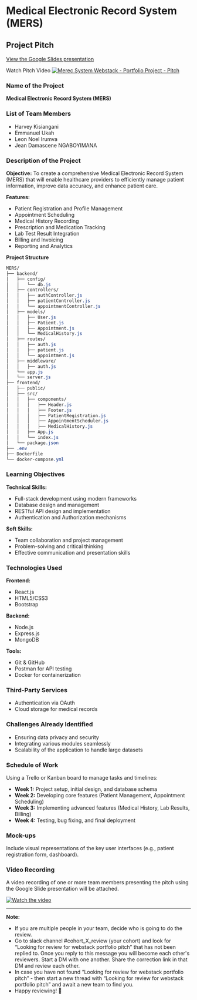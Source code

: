 # Medical Electronic Record System (MERS)

## Project Pitch

[View the Google Slides presentation](https://docs.google.com/presentation/d/1GeLxS2Vfk7s-rfQg5BZwmAa7598IFwAhgDJUZYj7aTU/edit?usp=sharing)

Watch Pitch Video [![Merec System Webstack - Portfolio Project - Pitch](https://img.youtube.com/vi/MwmCaMgZG_o/0.jpg)](https://youtu.be/MwmCaMgZG_o?si=fqDKFiTXT4xScK1e)

### Name of the Project
**Medical Electronic Record System (MERS)**

### List of Team Members
- Harvey Kisiangani
- Emmanuel Ukah
- Leon Noel Irumva
- Jean Damascene NGABOYIMANA

### Description of the Project
**Objective:** To create a comprehensive Medical Electronic Record System (MERS) that will enable healthcare providers to efficiently manage patient information, improve data accuracy, and enhance patient care.

**Features:**
- Patient Registration and Profile Management
- Appointment Scheduling
- Medical History Recording
- Prescription and Medication Tracking
- Lab Test Result Integration
- Billing and Invoicing
- Reporting and Analytics

**Project Structure**
```css
MERS/
├── backend/
│   ├── config/
│   │   └── db.js
│   ├── controllers/
│   │   ├── authController.js
│   │   ├── patientController.js
│   │   └── appointmentController.js
│   ├── models/
│   │   ├── User.js
│   │   ├── Patient.js
│   │   ├── Appointment.js
│   │   └── MedicalHistory.js
│   ├── routes/
│   │   ├── auth.js
│   │   ├── patient.js
│   │   └── appointment.js
│   ├── middleware/
│   │   ├── auth.js
│   └── app.js
│   └── server.js
├── frontend/
│   ├── public/
│   ├── src/
│   │   ├── components/
│   │   │   ├── Header.js
│   │   │   ├── Footer.js
│   │   │   ├── PatientRegistration.js
│   │   │   ├── AppointmentScheduler.js
│   │   │   ├── MedicalHistory.js
│   │   ├── App.js
│   │   └── index.js
│   └── package.json
├── .env
├── Dockerfile
└── docker-compose.yml
```

### Learning Objectives
**Technical Skills:**
- Full-stack development using modern frameworks
- Database design and management
- RESTful API design and implementation
- Authentication and Authorization mechanisms

**Soft Skills:**
- Team collaboration and project management
- Problem-solving and critical thinking
- Effective communication and presentation skills

### Technologies Used
**Frontend:**
- React.js
- HTML5/CSS3
- Bootstrap

**Backend:**
- Node.js
- Express.js
- MongoDB

**Tools:**
- Git & GitHub
- Postman for API testing
- Docker for containerization

### Third-Party Services
- Authentication via OAuth
- Cloud storage for medical records

### Challenges Already Identified
- Ensuring data privacy and security
- Integrating various modules seamlessly
- Scalability of the application to handle large datasets

### Schedule of Work
Using a Trello or Kanban board to manage tasks and timelines:
- **Week 1:** Project setup, initial design, and database schema
- **Week 2:** Developing core features (Patient Management, Appointment Scheduling)
- **Week 3:** Implementing advanced features (Medical History, Lab Results, Billing)
- **Week 4:** Testing, bug fixing, and final deployment

### Mock-ups
Include visual representations of the key user interfaces (e.g., patient registration form, dashboard).

### Video Recording
A video recording of one or more team members presenting the pitch using the Google Slide presentation will be attached.

[![Watch the video](https://img.youtube.com/vi/MwmCaMgZG_o/0.jpg)](https://youtu.be/MwmCaMgZG_o?si=fqDKFiTXT4xScK1e)

---

**Note:**

- If you are multiple people in your team, decide who is going to do the review.
- Go to slack channel #cohort_X_review (your cohort) and look for “Looking for review for webstack portfolio pitch” that has not been replied to. Once you reply to this message you will become each other's reviewers. Start a DM with one another. Share the correction link in that DM and review each other.
- In case you have not found “Looking for review for webstack portfolio pitch” - then start a new thread with “Looking for review for webstack portfolio pitch” and await a new team to find you.
- Happy reviewing! 💪
